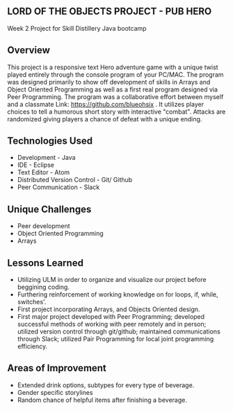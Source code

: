 ## LORD OF THE OBJECTS PROJECT - **PUB HERO**
Week 2 Project for Skill Distillery Java bootcamp
## Overview
This project is a responsive text Hero adventure game with a unique twist played entirely through the console program of your PC/MAC. The program was designed primarily to show off development of skills in Arrays and Object Oriented Programming as well as a first real program designed via Peer Programming. The program was a collaborative effort between myself and a classmate Link: https://github.com/blueohsix . It utilizes player choices to tell a humorous short story with interactive "combat". Attacks are randomized giving players a chance of defeat with a unique ending.
## Technologies Used
* Development - Java
* IDE - Eclipse
* Text Editor - Atom
* Distributed Version Control - Git/ Github
* Peer Communication - Slack
## Unique Challenges
* Peer development
* Object Oriented Programming
* Arrays
## Lessons Learned
* Utilizing ULM in order to organize and visualize our project before beggining coding.
* Furthering reinforcement of working knowledge on for loops, if, while, switches'.
* First project incorporating Arrays, and Objects Oriented design.
* First major project developed with Peer Programming; developed successful methods of working with peer remotely and in person; utilized version control through git/github; maintained communications through Slack; utilized Pair Programming for local joint programming efficiency.
## Areas of Improvement
* Extended drink options, subtypes for every type of beverage.
* Gender specific storylines
* Random chance of helpful items after finishing a beverage.
